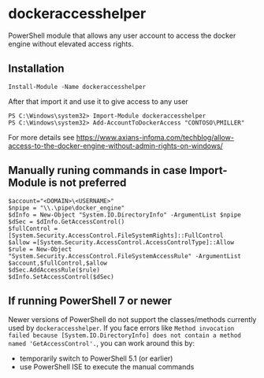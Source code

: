 # dockeraccesshelper

PowerShell module that allows any user account to access the docker engine without elevated access rights.

## Installation

```
Install-Module -Name dockeraccesshelper
```

After that import it and use it to give access to any user

```
PS C:\Windows\system32> Import-Module dockeraccesshelper
PS C:\Windows\system32> Add-AccountToDockerAccess "CONTOSO\PMILLER"
```

For more details see https://www.axians-infoma.com/techblog/allow-access-to-the-docker-engine-without-admin-rights-on-windows/


## Manually runing commands in case Import-Module is not preferred 

```
$account="<DOMAIN>\<USERNAME>"
$npipe = "\\.\pipe\docker_engine"                                                                                 
$dInfo = New-Object "System.IO.DirectoryInfo" -ArgumentList $npipe                                               
$dSec = $dInfo.GetAccessControl()                                                                                 
$fullControl =[System.Security.AccessControl.FileSystemRights]::FullControl                                       
$allow =[System.Security.AccessControl.AccessControlType]::Allow                                                  
$rule = New-Object "System.Security.AccessControl.FileSystemAccessRule" -ArgumentList $account,$fullControl,$allow
$dSec.AddAccessRule($rule)                                                                                        
$dInfo.SetAccessControl($dSec)
```

## If running PowerShell 7 or newer
Newer versions of PowerShell do not support the classes/methods currently used by `dockeraccesshelper`. If you face errors like `Method invocation failed because [System.IO.DirectoryInfo] does not contain a method named 'GetAccessControl'.`, you can work around this by:
- temporarily switch to PowerShell 5.1 (or earlier)
- use PowerShell ISE to execute the manual commands
